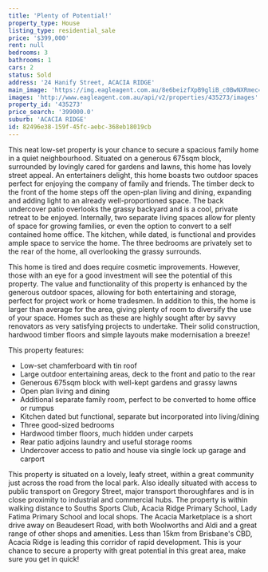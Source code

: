 ```yaml
---
title: 'Plenty of Potential!'
property_type: House
listing_type: residential_sale
price: '$399,000'
rent: null
bedrooms: 3
bathrooms: 1
cars: 2
status: Sold
address: '24 Hanify Street, ACACIA RIDGE'
main_image: 'https://img.eagleagent.com.au/8e6beizfXpB9gliB_c0BwNXRmec=/1280x854/smart/https://s3-us-west-2.amazonaws.com/eagleagent-orig/images/6822541/130838834-image-M.jpg'
images: 'http://www.eagleagent.com.au/api/v2/properties/435273/images'
property_id: '435273'
price_search: '399000.0'
suburb: 'ACACIA RIDGE'
id: 82496e38-159f-45fc-aebc-368eb18019cb
---
```

This neat low-set property is your chance to secure a spacious family home in a quiet neighbourhood.  Situated on a generous 675sqm block, surrounded by lovingly cared for gardens and lawns, this home has lovely street appeal. An entertainers delight, this home boasts two outdoor spaces perfect for enjoying the company of family and friends. The timber deck to the front of the home steps off the open-plan living and dining, expanding and adding light to an already well-proportioned space. The back undercover patio overlooks the grassy backyard and is a cool, private retreat to be enjoyed. Internally, two separate living spaces allow for plenty of space for growing families, or even the option to convert to a self contained home office. The kitchen, while dated, is functional and provides ample space to service the home. The three bedrooms are privately set to the rear of the home, all overlooking the grassy surrounds.

This home is tired and does require cosmetic improvements. However, those with an eye for a good investment will see the potential of this property. The value and functionality of this property is enhanced by the generous outdoor spaces, allowing for both entertaining and storage, perfect for project work or home tradesmen. In addition to this, the home is larger than average for the area, giving plenty of room to diversify the use of your space. Homes such as these are highly sought after by savvy renovators as very satisfying projects to undertake. Their solid construction, hardwood timber floors and simple layouts make modernisation a breeze!

This property features:

*  Low-set chamferboard with tin roof
*  Large outdoor entertaining areas, deck to the front and patio to the rear
*  Generous 675sqm block with well-kept gardens and grassy lawns
*  Open plan living and dining
*  Additional separate family room, perfect to be converted to home office or rumpus
*  Kitchen dated but functional, separate but incorporated into living/dining
*  Three good-sized bedrooms
*  Hardwood timber floors, much hidden under carpets
*  Rear patio adjoins laundry and useful storage rooms
*  Undercover access to patio and house via single lock up garage and carport

This property is situated on a lovely, leafy street, within a great community just across the road from the local park. Also ideally situated with access to public transport on Gregory Street, major transport thoroughfares and is in close proximity to industrial and commercial hubs. The property is within walking distance to Souths Sports Club, Acacia Ridge Primary School, Lady Fatima Primary School and local shops. The Acacia Marketplace is a short drive away on Beaudesert Road, with both Woolworths and Aldi and a great range of other shops and amenities. Less than 15km from Brisbane's CBD, Acacia Ridge is leading this corridor of rapid development. This is your chance to secure a property with great potential in this great area, make sure you get in quick!